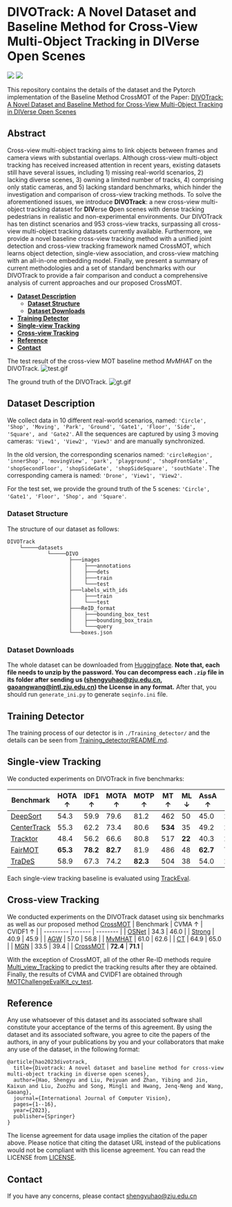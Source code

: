 # DIVOTrack: A Novel Dataset and Baseline Method for Cross-View Multi-Object Tracking in DIVerse Open Scenes
[![](http://img.shields.io/badge/cs.CV-arXiv%3A2302.07676-B31B1B.svg)](https://arxiv.org/abs/2302.07676)
[![](https://img.shields.io/badge/%F0%9F%A4%97%20Hugging%20Face-orange)](https://huggingface.co/datasets/syhao777/DIVOTrack)

This repository contains the details of the dataset and the Pytorch implementation of the Baseline Method CrossMOT of the Paper:
[DIVOTrack: A Novel Dataset and Baseline Method for Cross-View Multi-Object Tracking in DIVerse Open Scenes](https://arxiv.org/abs/2302.07676)


## Abstract
Cross-view multi-object tracking aims to link objects between frames and camera views with substantial overlaps. Although cross-view multi-object tracking has received increased attention in recent years, existing datasets still have several issues, including 1) missing real-world scenarios, 2) lacking diverse scenes, 3) owning a limited number of tracks, 4) comprising only static cameras, and 5) lacking standard benchmarks, which hinder the investigation and comparison of cross-view tracking methods. To solve the aforementioned issues, we introduce **DIVOTrack**: a new cross-view multi-object tracking dataset for **DIV**erse **O**pen scenes with dense tracking pedestrians in realistic and non-experimental environments. Our DIVOTrack has ten distinct scenarios and 953 cross-view tracks, surpassing all cross-view multi-object tracking datasets currently available. Furthermore, we provide a novel baseline cross-view tracking method with a unified joint detection and cross-view tracking framework named CrossMOT, which learns object detection, single-view association, and cross-view matching with an all-in-one embedding model. Finally, we present a summary of current methodologies and a set of standard benchmarks with our DIVOTrack to provide a fair comparison and conduct a comprehensive analysis of current approaches and our proposed CrossMOT.


- **<a href="#des"> <u>Dataset Description</u>**</a>
  - **<a href="#str"> <u>Dataset Structure</u>**</a>
  - **<a href="#dow"> <u>Dataset Downloads</u>**</a>
- **<a href="#det"> <u>Training Detector</u>**</a>
- **<a href="#sin"> <u>Single-view Tracking</u>**</a>
- **<a href="#cro"> <u>Cross-view Tracking</u>**</a>
- **<a href="#ref"> <u>Reference</u>**</a>
- **<a href="#con"> <u>Contact</u>**</a>

The test result of the cross-view MOT baseline method *MvMHAT* on the DIVOTrack. 
![test.gif](asset/test.gif)

The ground truth of the DIVOTrack.
![gt.gif](asset/gt.gif)

## <a id="des">Dataset Description</a>
We collect data in 10 different real-world scenarios, named: `'Circle', 'Shop', 'Moving', 'Park', 'Ground', 'Gate1', 'Floor', 'Side', 'Square', and 'Gate2'`. All
the sequences are captured by using 3 moving cameras: `'View1', 'View2', 'View3'` and are manually synchronized. 

In the old version, the corresponding scenarios named: `'circleRegion', 'innerShop', 'movingView', 'park', 'playground', 'shopFrontGate', 'shopSecondFloor', 'shopSideGate', 'shopSideSquare', 'southGate'`. The corresponding camera is named: `'Drone', 'View1', 'View2'`.

For the test set, we provide the ground truth of the 5 scenes: `'Circle', 'Gate1', 'Floor', 'Shop', and 'Square'`.
### <a id="str">Dataset Structure</a>
The structure of our dataset as follows:
```
DIVOTrack
    └─────datasets
             └─────DIVO
                    ├───images
                    │    ├───annotations
                    │    ├───dets
                    │    ├───train
                    │    └───test
                    ├───labels_with_ids
                    │    ├───train
                    │    └───test
                    ├───ReID_format
                    │    ├───bounding_box_test
                    │    ├───bounding_box_train
                    │    └───query
                    └───boxes.json

```
### <a id="dow">Dataset Downloads</a>
The whole dataset can be downloaded from [Huggingface](https://huggingface.co/datasets/syhao777/DIVOTrack). **Note that, each file needs to unzip by the password. You can decompress each `.zip` file in its folder after sending us (shengyuhao@zju.edu.cn, gaoangwang@intl.zju.edu.cn) the License in any format.** After that, you should run `generate_ini.py` to generate `seqinfo.ini` file. 

## <a id="det">Training Detector</a>
The training process of our detector is in `./Training_detector/` and the details can be seen from  [Training_detector/README.md](https://github.com/shengyuhao/DIVOTrack/tree/main/Training_Detector#readme).
## <a id="sin">Single-view Tracking</a>
We conducted experiments on DIVOTrack in five benchmarks:

| Benchmark | HOTA ↑ | IDF1 ↑ | MOTA ↑ | MOTP ↑ | MT ↑ | ML ↓ | AssA ↑ | IDSw ↓ | FM ↓ |
| --------- | ------ | ------ | ------ | ------ | ---- | ---- | ------ | ------ | ---- |
| [DeepSort](./Single_view_Tracking/Deepsort/)       | 54.3 | 59.9 | 79.6 | 81.2 | 462 | 50 | 45.0 | 1,920 | **2,504** |
| [CenterTrack](./Single_view_Tracking/CenterTrack/) | 55.3 | 62.2 | 73.4 | 80.6 | **534** | 35 | 49.2 | 1,631 | 2,950 |
| [Tracktor](./Single_view_Tracking/Tracktor/)       | 48.4 | 56.2 | 66.6 | 80.8 | 517 | **22** | 40.3 | 1,382 | 3,337 |
| [FairMOT](./Single_view_Tracking/FairMOT/)         | **65.3** | **78.2** | **82.7** | 81.9 | 486 | 48 | **62.7** | 731   | 3,498 |
| [TraDeS](./Single_view_Tracking/TraDeS/)           | 58.9 | 67.3 | 74.2 | **82.3** | 504 | 38 | 54.0 | 1,263 | 2,647 |

Each single-view tracking baseline is evaluated using [TrackEval](https://github.com/shengyuhao/DIVOTrack/tree/main/TrackEval#readme).

## <a id="cro">Cross-view Tracking</a>
We conducted experiments on the DIVOTrack dataset using six benchmarks as well as our proposed method [CrossMOT](./CrossMOT/)
| Benchmark | CVMA ↑ | CVIDF1 ↑ |
| --------- | ------ | -------- |
| [OSNet](./Cross_view_Tracking/OSNet/)       | 34.3 | 46.0 |
| [Strong](./Cross_view_Tracking/StrongReID/) | 40.9 | 45.9 |
| [AGW](./Cross_view_Tracking/AGW/)           | 57.0 | 56.8 |
| [MvMHAT](./Cross_view_Tracking/MvMHAT/)     | 61.0 | 62.6 |
| [CT](./Cross_view_Tracking/CT/)             | 64.9 | 65.0 |
| [MGN](./Cross_view_Tracking/MGN/)           | 33.5 | 39.4 |
| [CrossMOT](./CrossMOT/)                     | **72.4** | **71.1** |

With the exception of CrossMOT, all of the other Re-ID methods require [Multi_view_Tracking](https://github.com/shengyuhao/DIVOTrack/tree/main/Multi_view_Tracking#readme) to predict the tracking results after they are obtained. Finally, the results of CVMA and CVIDF1 are obtained through [MOTChallengeEvalKit_cv_test](https://github.com/shengyuhao/DIVOTrack/tree/main/MOTChallengeEvalKit_cv_test#readme).


## <a id="ref">Reference</a>
Any use whatsoever of this dataset and its associated software shall constitute your acceptance of the terms of this agreement. By using the dataset and its associated software, you agree to cite the papers of the authors, in any of your publications by you and your collaborators that make any use of the dataset, in the following format:
```
@article{hao2023divotrack,
  title={Divotrack: A novel dataset and baseline method for cross-view multi-object tracking in diverse open scenes},
  author={Hao, Shengyu and Liu, Peiyuan and Zhan, Yibing and Jin, Kaixun and Liu, Zuozhu and Song, Mingli and Hwang, Jenq-Neng and Wang, Gaoang},
  journal={International Journal of Computer Vision},
  pages={1--16},
  year={2023},
  publisher={Springer}
}
```
The license agreement for data usage implies the citation of the paper above. Please notice that citing the dataset URL instead of the publications would not be compliant with this license agreement. You can read the LICENSE from [LICENSE](https://github.com/shengyuhao/DIVOTrack/blob/main/LICENSE.md).

## <a id="con">Contact</a>
If you have any concerns, please contact [shengyuhao@zju.edu.cn](shengyuhao@zju.edu.cn)
